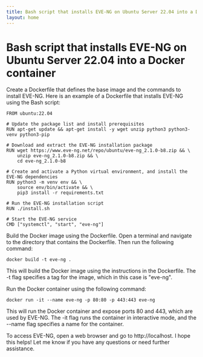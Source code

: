 ```yaml
---
title: Bash script that installs EVE-NG on Ubuntu Server 22.04 into a Docker container
layout: home
---
```


# Bash script that installs EVE-NG on Ubuntu Server 22.04 into a Docker container

Create a Dockerfile that defines the base image and the commands to install EVE-NG. Here is an example of a Dockerfile that installs EVE-NG using the Bash script:
```
FROM ubuntu:22.04

# Update the package list and install prerequisites
RUN apt-get update && apt-get install -y wget unzip python3 python3-venv python3-pip

# Download and extract the EVE-NG installation package
RUN wget https://www.eve-ng.net/repo/ubuntu/eve-ng_2.1.0-b8.zip && \
    unzip eve-ng_2.1.0-b8.zip && \
    cd eve-ng_2.1.0-b8

# Create and activate a Python virtual environment, and install the EVE-NG dependencies
RUN python3 -m venv env && \
    source env/bin/activate && \
    pip3 install -r requirements.txt

# Run the EVE-NG installation script
RUN ./install.sh

# Start the EVE-NG service
CMD ["systemctl", "start", "eve-ng"]
```
Build the Docker image using the Dockerfile. Open a terminal and navigate to the directory that contains the Dockerfile. Then run the following command:
```
docker build -t eve-ng .
```
This will build the Docker image using the instructions in the Dockerfile. The -t flag specifies a tag for the image, which in this case is "eve-ng".

Run the Docker container using the following command:
```
docker run -it --name eve-ng -p 80:80 -p 443:443 eve-ng
```
This will run the Docker container and expose ports 80 and 443, which are used by EVE-NG. The -it flag runs the container in interactive mode, and the --name flag specifies a name for the container.

To access EVE-NG, open a web browser and go to http://localhost.
I hope this helps! Let me know if you have any questions or need further assistance.